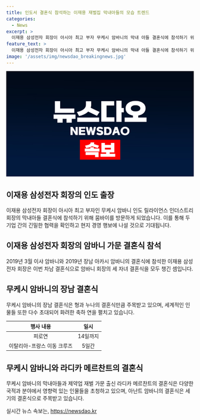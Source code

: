 ```yaml
---
title: 인도서 결혼식 참석하는 이재용 재벌집 막내아들의 모습 트렌드
categories:
  - News
excerpt: >
  이재용 삼성전자 회장이 아시아 최고 부자 무케시 암바니의 막내 아들 결혼식에 참석하기 위해 뭄바이에 도착했다. 현지 매체 및 SNS를 통해 인도 직원들과 인사하는 모습이 공개되었으며, 힌두교 양식에 따른 결혼식에 참석할 예정으로, 암바니 회장의 세 자녀 결혼식을 모두 축하하게 된다. 이번 결혼식은 세기의 결혼식으로 주목받으며, 전세계적으로 화려한 축하 연을 펼치고 있는데, 릴라이언스 그룹과 삼성의 긴밀한 협력 관계가 알려져 있다.
feature_text: >
  이재용 삼성전자 회장이 아시아 최고 부자 무케시 암바니의 막내 아들 결혼식에 참석하기 위해 뭄바이에 도착했다. 현지 매체 및 SNS를 통해 인도 직원들과 인사하는 모습이 공개되었으며, 힌두교 양식에 따른 결혼식에 참석할 예정으로, 암바니 회장의 세 자녀 결혼식을 모두 축하하게 된다. 이번 결혼식은 세기의 결혼식으로 주목받으며, 전세계적으로 화려한 축하 연을 펼치고 있는데, 릴라이언스 그룹과 삼성의 긴밀한 협력 관계가 알려져 있다.
image: '/assets/img/newsdao_breakingnews.jpg'
---
```


<p><img src="/assets/img/newsdao_breakingnews.jpg" alt="implanttips 속보" /></p>

<h2 data-ke-size="size26">이재용 삼성전자 회장의 인도 출장</h2>

<p data-ke-size="size16">이재용 삼성전자 회장이 아시아 최고 부자인 무케시 암바니 인도 릴라이언스 인더스트리 회장의 막내아들 결혼식에 참석하기 위해 뭄바이를 방문하게 되었습니다. 이를 통해 두 기업 간의 긴밀한 협력을 확인하고 현지 경영 행보에 나설 것으로 기대됩니다.</p>

<h2 data-ke-size="size26">이재용 삼성전자 회장의 암바니 가문 결혼식 참석</h2>

<p data-ke-size="size16">2019년 3월 이샤 암바니와 2019년 장남 아카시 암바니의 결혼식에 참석한 이재용 삼성전자 회장은 이번 차남 결혼식으로 암바니 회장의 세 자녀 결혼식을 모두 챙긴 셈입니다.</p>

<h2 data-ke-size="size26">무케시 암바니의 장남 결혼식</h2>

<p data-ke-size="size16">무케시 암바니의 장남 결혼식은 형과 누나의 결혼식만큼 주목받고 있으며, 세계적인 인물들 또한 다수 초대되어 화려한 축하 연을 펼치고 있습니다.</p>

<table>
  <thead>
    <tr>
      <th style="text-align: center;">행사 내용</th>
      <th style="text-align: center;">일시</th>
    </tr>
  </thead>
  <tbody>
    <tr>
      <td style="text-align: center;">피로연</td>
      <td style="text-align: center;">14일까지</td>
    </tr>
    <tr>
      <td style="text-align: center;">이탈리아-프랑스 이동 크루즈</td>
      <td style="text-align: center;">5일간</td>
    </tr>
  </tbody>
</table>

<h2 data-ke-size="size26">무케시 암바니와 라디카 메르찬트의 결혼식</h2>

<p data-ke-size="size16">무케시 암바니의 막내아들과 제약업 재벌 가문 출신 라디카 메르찬트의 결혼식은 다양한 국적과 분야에서 영향력 있는 인물들을 초청하고 있으며, 아난트 암바니의 결혼식은 세기의 결혼식으로 주목받고 있습니다.</p>
실시간 뉴스 속보는, <a href="https://newsdao.kr" rel="dofollow">https://newsdao.kr</a>


